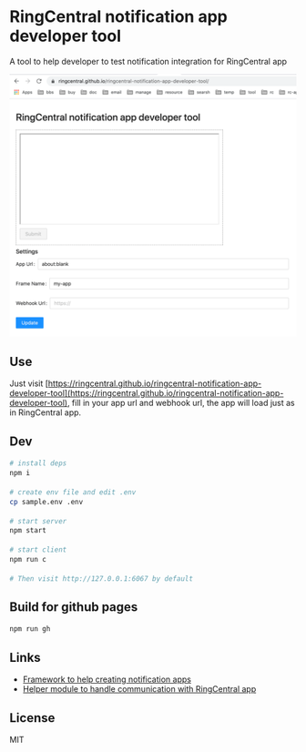 # RingCentral notification app developer tool

A tool to help developer to test notification integration for RingCentral app

![ ](screenshots/s1.png)

## Use

Just visit [https://ringcentral.github.io/ringcentral-notification-app-developer-tool](https://ringcentral.github.io/ringcentral-notification-app-developer-tool), fill in your app url and webhook url, the app will load just as in RingCentral app.

## Dev

```sh
# install deps
npm i

# create env file and edit .env
cp sample.env .env

# start server
npm start

# start client
npm run c

# Then visit http://127.0.0.1:6067 by default
```

## Build for github pages

```sh
npm run gh
```

## Links

- [Framework to help creating notification apps](https://github.com/ringcentral/notification-app-js)
- [Helper module to handle communication with RingCentral app](https://github.com/ringcentral/ringcentral-notification-integration-helper)

## License

MIT
